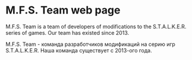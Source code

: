 # M.F.S. Team web page
M.F.S. Team is a team of developers
of modifications to
the S.T.A.L.K.E.R. series of games. Our team
has existed since 2013.

M.F.S. Team - команда разработчиков модификаций на серию игр S.T.A.L.K.E.R. Наша команда существует с 2013-ого года.